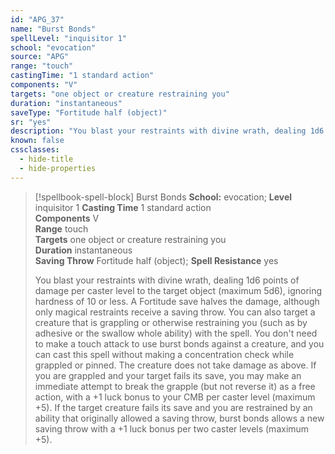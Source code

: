 ```yaml
---
id: "APG_37"
name: "Burst Bonds"
spellLevel: "inquisitor 1"
school: "evocation"
source: "APG"
range: "touch"
castingTime: "1 standard action"
components: "V"
targets: "one object or creature restraining you"
duration: "instantaneous"
saveType: "Fortitude half (object)"
sr: "yes"
description: "You blast your restraints with divine wrath, dealing 1d6 points of damage per caster level to the target object (maximum 5d6), ignoring hardness of 10 or less. A Fortitude save halves the damage, although only magical restraints receive a saving throw.  You can also target a creature that is grappling or otherwise restraining you (such as by adhesive or the swallow whole ability) with the spell. You don't need to make a touch attack to use burst bonds against a creature, and you can cast this spell without making a concentration check while grappled or pinned. The creature does not take damage as above. If you are grappled and your target fails its save, you may make an immediate attempt to break the grapple (but not reverse it) as a free action, with a +1 luck bonus to your CMB per caster level (maximum +5). If the target creature fails its save and you are restrained by an ability that originally allowed a saving throw, burst bonds allows a new saving throw with a +1 luck bonus per two caster levels (maximum +5)."
known: false
cssclasses:
  - hide-title
  - hide-properties
---
```


> [!spellbook-spell-block] Burst Bonds
> **School:** evocation; **Level** inquisitor 1
> **Casting Time** 1 standard action  
> **Components** V  
> **Range** touch  
> **Targets** one object or creature restraining you  
> **Duration** instantaneous  
> **Saving Throw** Fortitude half (object); **Spell Resistance** yes
> 
> You blast your restraints with divine wrath, dealing 1d6 points of damage per caster level to the target object (maximum 5d6), ignoring hardness of 10 or less. A Fortitude save halves the damage, although only magical restraints receive a saving throw.  You can also target a creature that is grappling or otherwise restraining you (such as by adhesive or the swallow whole ability) with the spell. You don't need to make a touch attack to use burst bonds against a creature, and you can cast this spell without making a concentration check while grappled or pinned. The creature does not take damage as above. If you are grappled and your target fails its save, you may make an immediate attempt to break the grapple (but not reverse it) as a free action, with a +1 luck bonus to your CMB per caster level (maximum +5). If the target creature fails its save and you are restrained by an ability that originally allowed a saving throw, burst bonds allows a new saving throw with a +1 luck bonus per two caster levels (maximum +5).